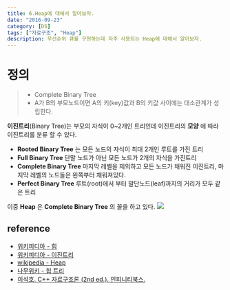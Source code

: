 ```yaml
---
title: 6.Heap에 대해서 알아보자.
date: "2016-09-23"
category: [DS]
tags: ["자료구조", "Heap"]
description: 우선순위 큐를 구현하는데 자주 사용되는 Heap에 대해서 알아보자.
---
```


# 정의

> - Complete Binary Tree
> - A가 B의 부모노드이면 A의 키(key)값과 B의 키값 사이에는 대소관계가 성립한다.

**이진트리**(Binary Tree)는 부모의 자식이 0~2개인 트리인데 이진트리의 **모양** 에 따라 이진트리를 분류 할 수 있다.

- **Rooted Binary Tree** 는 모든 노드의 자식이 최대 2개인 루트를 가진 트리
- **Full Binary Tree** 단말 노드가 아닌 모든 노드가 2개의 자식을 가진트리
- **Complete Binary Tree** 마지막 레벨을 제외하고 모든 노드가 채워진 이진트리, 마지막 레벨의 노드들은 왼쪽부터 채워져있다.
- **Perfect Binary Tree** 루트(root)에서 부터 말단노드(leaf)까지의 거리가 모두 같은 트리

이중 **Heap** 은 **Complete Binary Tree** 의 꼴을 하고 있다.
<img src="https://upload.wikimedia.org/wikipedia/commons/thumb/8/85/Complete_binary.pdf/page1-440px-Complete_binary.pdf.jpg" />



## reference
- [위키피디아 - 힙](https://ko.wikipedia.org/wiki/%ED%9E%99_(%EC%9E%90%EB%A3%8C_%EA%B5%AC%EC%A1%B0))
- [위키피디아 - 이진트리](https://ko.wikipedia.org/wiki/%EC%9D%B4%EC%A7%84_%ED%8A%B8%EB%A6%AC)
- [wikipedia - Heap](https://en.wikipedia.org/wiki/Heap_(data_structure))
- [나무위키 - 힙 트리](https://namu.wiki/w/%ED%9E%99%20%ED%8A%B8%EB%A6%AC)
- [이석호. C++ 자료구조론 (2nd ed.). 인피니티북스.](http://www.yes24.com/24/goods/2656393)
